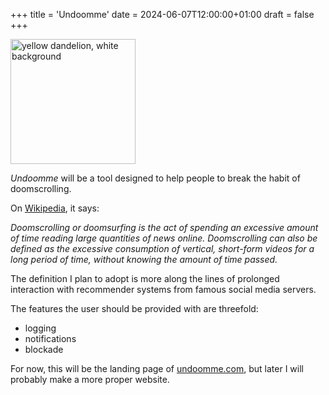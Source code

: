 +++
title = 'Undoomme'
date = 2024-06-07T12:00:00+01:00
draft = false
+++

<img src="/yellow-dandelion.png" alt="yellow dandelion, white background" width="200" />

*Undoomme* will be a tool designed to help people to break the habit of doomscrolling.

On [Wikipedia](https://en.wikipedia.org/wiki/Doomscrolling), it says: 

*Doomscrolling or doomsurfing is the act of spending an excessive amount of time reading large quantities of news online. Doomscrolling can also be defined as the excessive consumption of vertical, short-form videos for a long period of time, without knowing the amount of time passed.*

The definition I plan to adopt is more along the lines of prolonged interaction with recommender systems from famous social media servers.

The features the user should be provided with are threefold: 

* logging
* notifications
* blockade

For now, this will be the landing page of [undoomme.com](https://undoomme.com), but later I will probably make a more proper website. 
